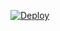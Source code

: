 [![Deploy](https://www.herokucdn.com/deploy/button.svg)](https://heroku.com/deploy?template=https://bitbucket.org/morfeusys/alice_nodejs_webhook)
